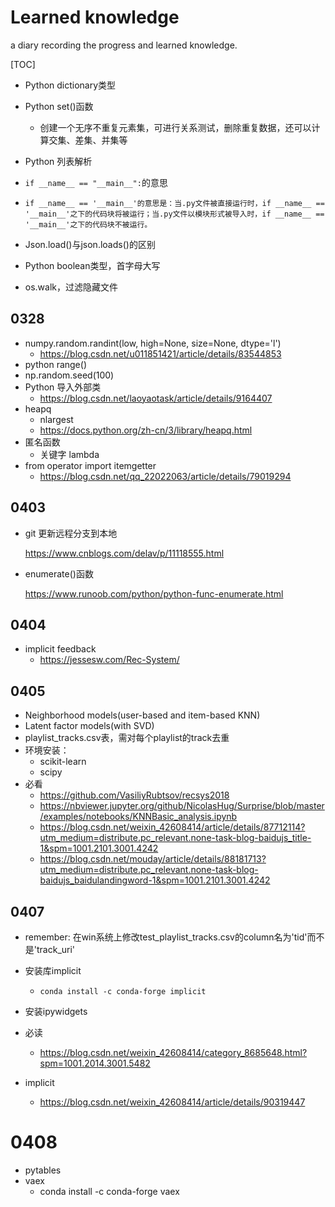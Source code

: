 # Learned knowledge

a diary recording the progress and learned knowledge.

[TOC]

- Python dictionary类型

- Python set()函数

  - 创建一个无序不重复元素集，可进行关系测试，删除重复数据，还可以计算交集、差集、并集等

- Python 列表解析

- `if __name__ == "__main__":`的意思

- ``````
  if __name__ == '__main__'的意思是：当.py文件被直接运行时，if __name__ == '__main__'之下的代码块将被运行；当.py文件以模块形式被导入时，if __name__ == '__main__'之下的代码块不被运行。
  ``````

- Json.load()与json.loads()的区别

- Python boolean类型，首字母大写

- os.walk，过滤隐藏文件

## 0328

- numpy.random.randint(low, high=None, size=None, dtype='l')
  - https://blog.csdn.net/u011851421/article/details/83544853
- python range()
- np.random.seed(100)
- Python 导入外部类
  - https://blog.csdn.net/laoyaotask/article/details/9164407
- heapq
  - nlargest
  - https://docs.python.org/zh-cn/3/library/heapq.html
- 匿名函数
  - 关键字 lambda
- from operator import itemgetter
  - https://blog.csdn.net/qq_22022063/article/details/79019294

## 0403

- git 更新远程分支到本地

  https://www.cnblogs.com/delav/p/11118555.html
  
- enumerate()函数

  https://www.runoob.com/python/python-func-enumerate.html


## 0404

- implicit feedback
  - https://jessesw.com/Rec-System/



## 0405

- Neighborhood models(user-based and item-based KNN)
- Latent factor models(with SVD)
- playlist_tracks.csv表，需对每个playlist的track去重
- 环境安装：
  - scikit-learn
  - scipy
- 必看
  - https://github.com/VasiliyRubtsov/recsys2018
  - https://nbviewer.jupyter.org/github/NicolasHug/Surprise/blob/master/examples/notebooks/KNNBasic_analysis.ipynb
  - https://blog.csdn.net/weixin_42608414/article/details/87712114?utm_medium=distribute.pc_relevant.none-task-blog-baidujs_title-1&spm=1001.2101.3001.4242
  - https://blog.csdn.net/mouday/article/details/88181713?utm_medium=distribute.pc_relevant.none-task-blog-baidujs_baidulandingword-1&spm=1001.2101.3001.4242





## 0407

- remember: 在win系统上修改test_playlist_tracks.csv的column名为'tid'而不是'track_uri'

- 安装库implicit

  - ```
    conda install -c conda-forge implicit
    ```

- 安装ipywidgets
- 必读
  - https://blog.csdn.net/weixin_42608414/category_8685648.html?spm=1001.2014.3001.5482
- implicit
  - https://blog.csdn.net/weixin_42608414/article/details/90319447





# 0408

- pytables
- vaex
  - conda install -c conda-forge vaex
